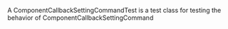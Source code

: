 A ComponentCallbackSettingCommandTest is a test class for testing the behavior of ComponentCallbackSettingCommand